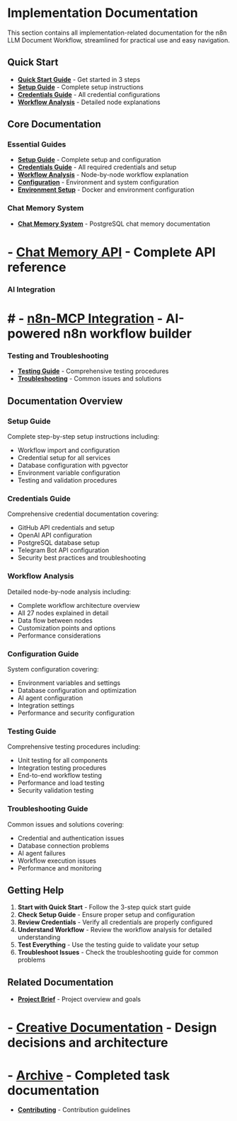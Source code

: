 # Implementation Documentation

This section contains all implementation-related documentation for the n8n LLM Document Workflow, streamlined for practical use and easy navigation.

## Quick Start

- **[Quick Start Guide](../QUICK_START.md)** - Get started in 3 steps
- **[Setup Guide](setup-guide.md)** - Complete setup instructions
- **[Credentials Guide](credentials-guide.md)** - All credential configurations
- **[Workflow Analysis](workflow-analysis.md)** - Detailed node explanations

## Core Documentation

### Essential Guides
- **[Setup Guide](setup-guide.md)** - Complete setup and configuration
- **[Credentials Guide](credentials-guide.md)** - All required credentials and setup
- **[Workflow Analysis](workflow-analysis.md)** - Node-by-node workflow explanation
- **[Configuration](configuration.md)** - Environment and system configuration
- **[Environment Setup](environment-setup.md)** - Docker and environment configuration

### Chat Memory System
- **[Chat Memory System](chat-memory.md)** - PostgreSQL chat memory documentation
# - **[Chat Memory API](chat-memory-api.md)** - Complete API reference

### AI Integration
# # - **[n8n-MCP Integration](n8n-mcp-integration.md)** - AI-powered n8n workflow builder

### Testing and Troubleshooting
- **[Testing Guide](testing.md)** - Comprehensive testing procedures
- **[Troubleshooting](troubleshooting.md)** - Common issues and solutions

## Documentation Overview

### Setup Guide
Complete step-by-step setup instructions including:
- Workflow import and configuration
- Credential setup for all services
- Database configuration with pgvector
- Environment variable configuration
- Testing and validation procedures

### Credentials Guide
Comprehensive credential documentation covering:
- GitHub API credentials and setup
- OpenAI API configuration
- PostgreSQL database setup
- Telegram Bot API configuration
- Security best practices and troubleshooting

### Workflow Analysis
Detailed node-by-node analysis including:
- Complete workflow architecture overview
- All 27 nodes explained in detail
- Data flow between nodes
- Customization points and options
- Performance considerations

### Configuration Guide
System configuration covering:
- Environment variables and settings
- Database configuration and optimization
- AI agent configuration
- Integration settings
- Performance and security configuration

### Testing Guide
Comprehensive testing procedures including:
- Unit testing for all components
- Integration testing procedures
- End-to-end workflow testing
- Performance and load testing
- Security validation testing

### Troubleshooting Guide
Common issues and solutions covering:
- Credential and authentication issues
- Database connection problems
- AI agent failures
- Workflow execution issues
- Performance and monitoring

## Getting Help

1. **Start with Quick Start** - Follow the 3-step quick start guide
2. **Check Setup Guide** - Ensure proper setup and configuration
3. **Review Credentials** - Verify all credentials are properly configured
4. **Understand Workflow** - Review the workflow analysis for detailed understanding
5. **Test Everything** - Use the testing guide to validate your setup
6. **Troubleshoot Issues** - Check the troubleshooting guide for common problems

## Related Documentation

- **[Project Brief](../projectbrief.md)** - Project overview and goals
# - **[Creative Documentation](../creative/)** - Design decisions and architecture
# - **[Archive](../archive/)** - Completed task documentation
- **[Contributing](../contributing/index.md)** - Contribution guidelines
